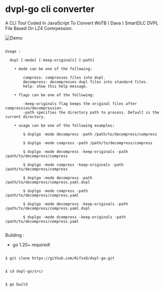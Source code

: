# dvpl-go cli converter
 A CLI Tool Coded In JavaScript To Convert WoTB ( Dava ) SmartDLC DVPL File Based On LZ4 Comrpession.

 ![Demo](img/dvplgo-demo.gif)

```

Usage :

  dvpl [-mode] [-keep-originals] [-path]

    • mode can be one of the following:

        compress: compresses files into dvpl.
        decompress: decompresses dvpl files into standard files.
        help: show this help message.

	• flags can be one of the following:

    	-keep-originals flag keeps the original files after compression/decompression.
    	-path specifies the directory path to process. Default is the current directory.

	• usage can be one of the following examples:

		$ dvplgo -mode decompress -path /path/to/decompress/compress
		
		$ dvplgo -mode compress -path /path/to/decompress/compress
		
		$ dvplgo -mode decompress -keep-originals -path /path/to/decompress/compress
		
		$ dvplgo -mode compress -keep-originals -path /path/to/decompress/compress
		
		$ dvplgo -mode decompress -path /path/to/decompress/compress.yaml.dvpl
		
		$ dvplgo -mode compress -path /path/to/decompress/compress.yaml
		
		$ dvplgo -mode decompress -keep-originals -path /path/to/decompress/compress.yaml.dvpl
		
		$ dvplgo -mode dcompress -keep-originals -path /path/to/decompress/compress.yaml


```

Building :

- go 1.20+ required!

```

$ git clone https://github.com/RifsxD/dvpl-go.git

```

```

$ cd dvpl-go/src/

```

```

$ go build

```